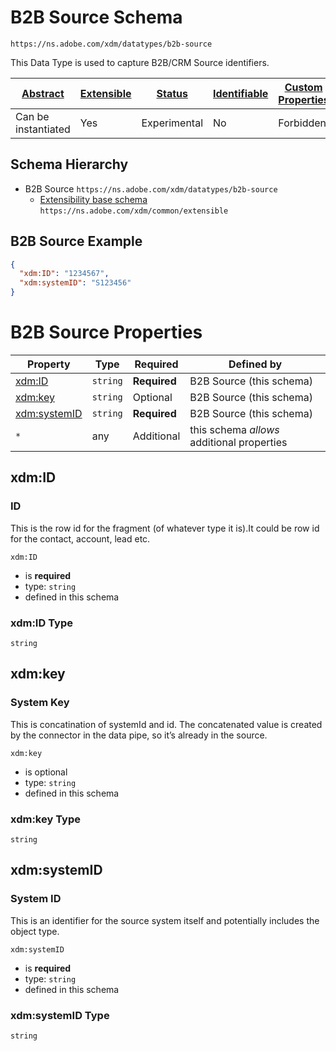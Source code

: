 
# B2B Source Schema

```
https://ns.adobe.com/xdm/datatypes/b2b-source
```

This Data Type is used to capture B2B/CRM Source identifiers.

| [Abstract](../../abstract.md) | [Extensible](../../extensions.md) | [Status](../../status.md) | [Identifiable](../../id.md) | [Custom Properties](../../extensions.md) | [Additional Properties](../../extensions.md) | Defined In |
|-------------------------------|-----------------------------------|---------------------------|-----------------------------|------------------------------------------|----------------------------------------------|------------|
| Can be instantiated | Yes | Experimental | No | Forbidden | Permitted | [datatypes/b2b-source.schema.json](datatypes/b2b-source.schema.json) |
## Schema Hierarchy

* B2B Source `https://ns.adobe.com/xdm/datatypes/b2b-source`
  * [Extensibility base schema](extensible.schema.md) `https://ns.adobe.com/xdm/common/extensible`


## B2B Source Example
```json
{
  "xdm:ID": "1234567",
  "xdm:systemID": "S123456"
}
```

# B2B Source Properties

| Property | Type | Required | Defined by |
|----------|------|----------|------------|
| [xdm:ID](#xdmid) | `string` | **Required** | B2B Source (this schema) |
| [xdm:key](#xdmkey) | `string` | Optional | B2B Source (this schema) |
| [xdm:systemID](#xdmsystemid) | `string` | **Required** | B2B Source (this schema) |
| `*` | any | Additional | this schema *allows* additional properties |

## xdm:ID
### ID

This is the row id for the fragment (of whatever type it is).It could be row id for the contact, account, lead etc.

`xdm:ID`
* is **required**
* type: `string`
* defined in this schema

### xdm:ID Type


`string`






## xdm:key
### System Key

This is concatination of systemId and id. The concatenated value is created by the connector in the data pipe, so it’s already in the source.

`xdm:key`
* is optional
* type: `string`
* defined in this schema

### xdm:key Type


`string`






## xdm:systemID
### System ID

This is an identifier for the source system itself and potentially includes the object type.

`xdm:systemID`
* is **required**
* type: `string`
* defined in this schema

### xdm:systemID Type


`string`





